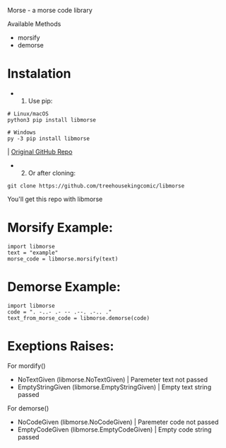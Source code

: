 Morse - a morse code library

Available Methods
- morsify
- demorse

# Instalation

- 1) Use pip: 
```
# Linux/macOS
python3 pip install libmorse

# Windows
py -3 pip install libmorse
``` 
| [Original GitHub Repo](https://github.com/shahprog/libmorse)
- 2) Or after cloning:
```
git clone https://github.com/treehousekingcomic/libmorse
```
You'll get this repo with libmorse

# Morsify Example:
```
import libmorse 
text = "example"
morse_code = libmorse.morsify(text)
```
# Demorse Example:
```
import libmorse
code = ". -..- .- -- .--. .-.. ."
text_from_morse_code = libmorse.demorse(code)
```

# Exeptions Raises:
For mordify()
- NoTextGiven (libmorse.NoTextGiven) | Paremeter text not passed
- EmptyStringGiven (libmorse.EmptyStringGiven) | Empty text string passed

For demorse()
- NoCodeGiven (libmorse.NoCodeGiven) | Paremeter code not passed
- EmptyCodeGiven (libmorse.EmptyCodeGiven) | Empty code string passed
